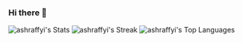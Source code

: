 ### Hi there 👋

<!--
**ashraffyi/ashraffyi** is a ✨ _special_ ✨ repository because its `README.md` (this file) appears on your GitHub profile.

Here are some ideas to get you started:

- 🔭 I’m currently working on ...
- 🌱 I’m currently learning ...
- 👯 I’m looking to collaborate on ...
- 🤔 I’m looking for help with ...
- 💬 Ask me about ...
- 📫 How to reach me: ...
- 😄 Pronouns: ...
- ⚡ Fun fact: ...
-->

![ashraffyi's Stats](https://github-readme-stats.vercel.app/api?username=ashraffyi&theme=vue-dark&show_icons=true&hide_border=true&count_private=true)
![ashraffyi's Streak](https://github-readme-streak-stats.herokuapp.com/?user=ashraffyi&theme=vue-dark&hide_border=true)
![ashraffyi's Top Languages](https://github-readme-stats.vercel.app/api/top-langs/?username=ashraffyi&theme=vue-dark&show_icons=true&hide_border=true&layout=compact)
